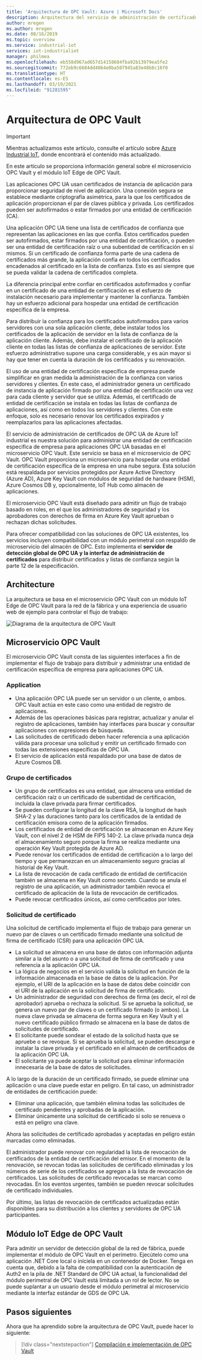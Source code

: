 ```yaml
---
title: 'Arquitectura de OPC Vault: Azure | Microsoft Docs'
description: Arquitectura del servicio de administración de certificados de OPC Vault
author: mregen
ms.author: mregen
ms.date: 08/16/2019
ms.topic: overview
ms.service: industrial-iot
services: iot-industrialiot
manager: philmea
ms.openlocfilehash: eb558d967ad657d14158684fba92b13979ea5fe2
ms.sourcegitcommit: 772eb9c6684dd4864e0ba507945a83e48b8c16f0
ms.translationtype: HT
ms.contentlocale: es-ES
ms.lasthandoff: 03/19/2021
ms.locfileid: "91281595"
---
```

# <a name="opc-vault-architecture"></a>Arquitectura de OPC Vault

> [!IMPORTANT]
> Mientras actualizamos este artículo, consulte el artículo sobre [Azure Industrial IoT](https://azure.github.io/Industrial-IoT/), donde encontrará el contenido más actualizado.

En este artículo se proporciona información general sobre el microservicio OPC Vault y el módulo IoT Edge de OPC Vault.

Las aplicaciones OPC UA usan certificados de instancia de aplicación para proporcionar seguridad de nivel de aplicación. Una conexión segura se establece mediante criptografía asimétrica, para la que los certificados de aplicación proporcionan el par de claves pública y privada. Los certificados pueden ser autofirmados o estar firmados por una entidad de certificación (CA).

Una aplicación OPC UA tiene una lista de certificados de confianza que representan las aplicaciones en las que confía. Estos certificados pueden ser autofirmados, estar firmados por una entidad de certificación, o pueden ser una entidad de certificación raíz o una subentidad de certificación en sí mismos. Si un certificado de confianza forma parte de una cadena de certificados más grande, la aplicación confía en todos los certificados encadenados al certificado en la lista de confianza. Esto es así siempre que se pueda validar la cadena de certificados completa.

La diferencia principal entre confiar en certificados autofirmados y confiar en un certificado de una entidad de certificación es el esfuerzo de instalación necesario para implementar y mantener la confianza. También hay un esfuerzo adicional para hospedar una entidad de certificación específica de la empresa. 

Para distribuir la confianza para los certificados autofirmados para varios servidores con una sola aplicación cliente, debe instalar todos los certificados de la aplicación de servidor en la lista de confianza de la aplicación cliente. Además, debe instalar el certificado de la aplicación cliente en todas las listas de confianza de aplicaciones de servidor. Este esfuerzo administrativo supone una carga considerable, y es aún mayor si hay que tener en cuenta la duración de los certificados y su renovación.

El uso de una entidad de certificación específica de empresa puede simplificar en gran medida la administración de la confianza con varios servidores y clientes. En este caso, el administrador genera un certificado de instancia de aplicación firmado por una entidad de certificación una vez para cada cliente y servidor que se utiliza. Además, el certificado de entidad de certificación se instala en todas las listas de confianza de aplicaciones, así como en todos los servidores y clientes. Con este enfoque, solo es necesario renovar los certificados expirados y reemplazarlos para las aplicaciones afectadas.

El servicio de administración de certificados de OPC UA de Azure IoT industrial es nuestra solución para administrar una entidad de certificación específica de empresa para aplicaciones OPC UA basadas en el microservicio OPC Vault. Este servicio se basa en el microservicio de OPC Vault. OPC Vault proporciona un microservicio para hospedar una entidad de certificación específica de la empresa en una nube segura. Esta solución está respaldada por servicios protegidos por Azure Active Directory (Azure AD), Azure Key Vault con módulos de seguridad de hardware (HSM), Azure Cosmos DB y, opcionalmente, IoT Hub como almacén de aplicaciones.

El microservicio OPC Vault está diseñado para admitir un flujo de trabajo basado en roles, en el que los administradores de seguridad y los aprobadores con derechos de firma en Azure Key Vault aprueban o rechazan dichas solicitudes.

Para ofrecer compatibilidad con las soluciones de OPC UA existentes, los servicios incluyen compatibilidad con un módulo perimetral con respaldo de microservicio del almacén de OPC. Esto implementa el **servidor de detección global de OPC UA y la interfaz de administración de certificados** para distribuir certificados y listas de confianza según la parte 12 de la especificación. 


## <a name="architecture"></a>Architecture

La arquitectura se basa en el microservicio OPC Vault con un módulo IoT Edge de OPC Vault para la red de la fábrica y una experiencia de usuario web de ejemplo para controlar el flujo de trabajo:

![Diagrama de la arquitectura de OPC Vault](media/overview-opc-vault-architecture/opc-vault.png)

## <a name="opc-vault-microservice"></a>Microservicio OPC Vault

El microservicio OPC Vault consta de las siguientes interfaces a fin de implementar el flujo de trabajo para distribuir y administrar una entidad de certificación específica de empresa para aplicaciones OPC UA.

### <a name="application"></a>Application 
- Una aplicación OPC UA puede ser un servidor o un cliente, o ambos. OPC Vault actúa en este caso como una entidad de registro de aplicaciones. 
- Además de las operaciones básicas para registrar, actualizar y anular el registro de aplicaciones, también hay interfaces para buscar y consultar aplicaciones con expresiones de búsqueda. 
- Las solicitudes de certificado deben hacer referencia a una aplicación válida para procesar una solicitud y emitir un certificado firmado con todas las extensiones específicas de OPC UA. 
- El servicio de aplicación está respaldado por una base de datos de Azure Cosmos DB.

### <a name="certificate-group"></a>Grupo de certificados
- Un grupo de certificados es una entidad, que almacena una entidad de certificación raíz o un certificado de subentidad de certificación, incluida la clave privada para firmar certificados. 
- Se pueden configurar la longitud de la clave RSA, la longitud de hash SHA-2 y las duraciones tanto para los certificados de la entidad de certificación emisora como de la aplicación firmados. 
- Los certificados de entidad de certificación se almacenan en Azure Key Vault, con el nivel 2 de HSM de FIPS 140-2. La clave privada nunca deja el almacenamiento seguro porque la firma se realiza mediante una operación Key Vault protegida de Azure AD. 
- Puede renovar los certificados de entidad de certificación a lo largo del tiempo y que permanezcan en un almacenamiento seguro gracias al historial de Key Vault. 
- La lista de revocación de cada certificado de entidad de certificación también se almacena en Key Vault como secreto. Cuando se anula el registro de una aplicación, un administrador también revoca el certificado de aplicación de la lista de revocación de certificados.
- Puede revocar certificados únicos, así como certificados por lotes.

### <a name="certificate-request"></a>Solicitud de certificado
Una solicitud de certificado implementa el flujo de trabajo para generar un nuevo par de claves o un certificado firmado mediante una solicitud de firma de certificado (CSR) para una aplicación OPC UA. 
- La solicitud se almacena en una base de datos con información adjunta similar a la del asunto o a una solicitud de firma de certificado y una referencia a la aplicación OPC UA. 
- La lógica de negocios en el servicio valida la solicitud en función de la información almacenada en la base de datos de la aplicación. Por ejemplo, el URI de la aplicación en la base de datos debe coincidir con el URI de la aplicación en la solicitud de firma de certificado.
- Un administrador de seguridad con derechos de firma (es decir, el rol de aprobador) aprueba o rechaza la solicitud. Si se aprueba la solicitud, se genera un nuevo par de claves o un certificado firmado (o ambos). La nueva clave privada se almacena de forma segura en Key Vault y el nuevo certificado público firmado se almacena en la base de datos de solicitudes de certificado.
- El solicitante puede sondear el estado de la solicitud hasta que se apruebe o se revoque. Si se aprueba la solicitud, se pueden descargar e instalar la clave privada y el certificado en el almacén de certificados de la aplicación OPC UA.
- El solicitante ya puede aceptar la solicitud para eliminar información innecesaria de la base de datos de solicitudes. 

A lo largo de la duración de un certificado firmado, se puede eliminar una aplicación o una clave puede estar en peligro. En tal caso, un administrador de entidades de certificación puede:
- Eliminar una aplicación, que también elimina todas las solicitudes de certificado pendientes y aprobadas de la aplicación. 
- Eliminar únicamente una solicitud de certificado si solo se renueva o está en peligro una clave.

Ahora las solicitudes de certificado aprobadas y aceptadas en peligro están marcadas como eliminadas.

El administrador puede renovar con regularidad la lista de revocación de certificados de la entidad de certificación del emisor. En el momento de la renovación, se revocan todas las solicitudes de certificado eliminadas y los números de serie de los certificados se agregan a la lista de revocación de certificados. Las solicitudes de certificado revocadas se marcan como revocadas. En los eventos urgentes, también se pueden revocar solicitudes de certificado individuales.

Por último, las listas de revocación de certificados actualizadas están disponibles para su distribución a los clientes y servidores de OPC UA participantes.

## <a name="opc-vault-iot-edge-module"></a>Módulo IoT Edge de OPC Vault
Para admitir un servidor de detección global de la red de fábrica, puede implementar el módulo de OPC Vault en el perímetro. Ejecútelo como una aplicación .NET Core local o iníciela en un contenedor de Docker. Tenga en cuenta que, debido a la falta de compatibilidad con la autenticación de Auth2 en la pila de .NET Standard de OPC UA actual, la funcionalidad del módulo perimetral de OPC Vault está limitada a un rol de lector. No se puede suplantar a un usuario desde el módulo perimetral al microservicio mediante la interfaz estándar de GDS de OPC UA.

## <a name="next-steps"></a>Pasos siguientes

Ahora que ha aprendido sobre la arquitectura de OPC Vault, puede hacer lo siguiente:

> [!div class="nextstepaction"]
> [Compilación e implementación de OPC Vault](howto-opc-vault-deploy.md)

